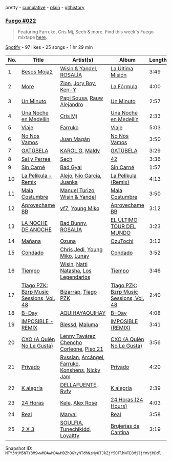 pretty - [cumulative](/playlists/cumulative/37i9dQZF1DX4GTRpn0SBjf.md) - [plain](/playlists/plain/37i9dQZF1DX4GTRpn0SBjf) - [githistory](https://github.githistory.xyz/mackorone/spotify-playlist-archive/blob/main/playlists/plain/37i9dQZF1DX4GTRpn0SBjf)

### [Fuego \#022](https://open.spotify.com/playlist/37i9dQZF1DX4GTRpn0SBjf)

> Featuring Farruko, Cris Mj, Sech & more\. Find this week's Fuego mixtape <a href="https://open.spotify.com/playlist/37i9dQZF1DX8sljIJzI0oo?si=aa97e696f74241eb">here</a>.

[Spotify](https://open.spotify.com/user/spotify) - 97 likes - 25 songs - 1 hr 29 min

| No. | Title | Artist(s) | Album | Length |
|---|---|---|---|---|
| 1 | [Besos Moja2](https://open.spotify.com/track/6OzUIp8KjuwxJnCWkXp1uL) | [Wisin & Yandel](https://open.spotify.com/artist/1wZtkThiXbVNtj6hee6dz9), [ROSALÍA](https://open.spotify.com/artist/7ltDVBr6mKbRvohxheJ9h1) | [La Última Misión](https://open.spotify.com/album/08QB1puuJGgRx8N7Yn1twL) | 3:49 |
| 2 | [More](https://open.spotify.com/track/0AAl3LtvIhEilWXZmYHeh5) | [Zion](https://open.spotify.com/artist/1pgDilWYDWLoOgGjf1iHNu), [Jory Boy](https://open.spotify.com/artist/5lFhCi03HDneWzvCxGctrT), [Ken\-Y](https://open.spotify.com/artist/4DYFVNKZ1uixa6SQTvzQwJ) | [La Fórmula](https://open.spotify.com/album/76iE2t7UDAZLNkqHFuvWtQ) | 4:00 |
| 3 | [Un Minuto](https://open.spotify.com/track/2do7yGKJDjZhN4Zo8WgpQc) | [Papi Sousa](https://open.spotify.com/artist/0zcP8lCmLxqRRIZJPSq8i7), [Rauw Alejandro](https://open.spotify.com/artist/1mcTU81TzQhprhouKaTkpq) | [Un Minuto](https://open.spotify.com/album/2eQPvJkkpQVvrHkpqxegW8) | 2:57 |
| 4 | [Una Noche en Medellín](https://open.spotify.com/track/1O2pcBJGej0pmH2Y9XZMs6) | [Cris Mj](https://open.spotify.com/artist/1Yj5Xey7kTwvZla8sqdsdE) | [Una Noche en Medellín](https://open.spotify.com/album/455Vc66bPFRI5D0zDEDn46) | 2:33 |
| 5 | [Viaje](https://open.spotify.com/track/5b1je14Oz92lpIlIMLieWw) | [Farruko](https://open.spotify.com/artist/329e4yvIujISKGKz1BZZbO) | [Viaje](https://open.spotify.com/album/2Bm9LtZ5cQoxNmrHhqQtjO) | 5:03 |
| 6 | [No Nos Vamos](https://open.spotify.com/track/4bXgxQoESp2D8UJRklFA8x) | [Juan Magán](https://open.spotify.com/artist/1ackd5XprZEkH3McKbQD51) | [No Nos Vamos](https://open.spotify.com/album/7DJH24QabeAd3ja97wotvM) | 3:50 |
| 7 | [GATÚBELA](https://open.spotify.com/track/1ga4PztXOIw1yBbdUt2X8v) | [KAROL G](https://open.spotify.com/artist/790FomKkXshlbRYZFtlgla), [Maldy](https://open.spotify.com/artist/4IndUOBCZYZg61557iq2A9) | [GATÚBELA](https://open.spotify.com/album/5FdSjtKiymlHrdbXDyXcxA) | 3:29 |
| 8 | [Sal y Perrea](https://open.spotify.com/track/5u7twkeask1VIyDeNTElSU) | [Sech](https://open.spotify.com/artist/77ziqFxp5gaInVrF2lj4ht) | [42](https://open.spotify.com/album/3tRrovXWGrSfBU3MYHqsVJ) | 3:36 |
| 9 | [Sin Carné](https://open.spotify.com/track/240Wr3oL2io76a5D6wfQsm) | [Bad Gyal](https://open.spotify.com/artist/4F4pp8NUW08JuXwnoxglpN) | [Sin Carné](https://open.spotify.com/album/09kDovcZ38SvmgoUHlh1Hc) | 1:57 |
| 10 | [La Pelikula \- Remix](https://open.spotify.com/track/6oLtMeZUFmpybUNkbfleYW) | [Alejo](https://open.spotify.com/artist/50sIhX3HytFEwQXZJLUZQE), [Nio Garcia](https://open.spotify.com/artist/5hdhHgpxyniooUiQVaPxQ0), [Juanka](https://open.spotify.com/artist/3Wb38LDP3N4tkobValgE9D) | [La Pelikula \(Remix\)](https://open.spotify.com/album/79qOAEig6POJvtE10xOVHX) | 4:13 |
| 11 | [Mala Costumbre](https://open.spotify.com/track/70uX4beGHc1nQikXveOknp) | [Manuel Turizo](https://open.spotify.com/artist/0tmwSHipWxN12fsoLcFU3B), [Wisin & Yandel](https://open.spotify.com/artist/1wZtkThiXbVNtj6hee6dz9) | [Mala Costumbre](https://open.spotify.com/album/1YJjyV8YutIhzL4MWAB1LY) | 3:50 |
| 12 | [Aprovechame BB](https://open.spotify.com/track/29VflI9cjsWbGfEkvu0Tyk) | [vf7](https://open.spotify.com/artist/6bxjoq64Y0HTfMc4GIbpyJ), [Young Miko](https://open.spotify.com/artist/3qsKSpcV3ncke3hw52JSMB) | [Aprovechame BB](https://open.spotify.com/album/3F5VD1oinu70b2B9WWQ4ZU) | 3:12 |
| 13 | [LA NOCHE DE ANOCHE](https://open.spotify.com/track/2XIc1pqjXV3Cr2BQUGNBck) | [Bad Bunny](https://open.spotify.com/artist/4q3ewBCX7sLwd24euuV69X), [ROSALÍA](https://open.spotify.com/artist/7ltDVBr6mKbRvohxheJ9h1) | [EL ÚLTIMO TOUR DEL MUNDO](https://open.spotify.com/album/2d9BCZeAAhiZWPpbX9aPCW) | 3:23 |
| 14 | [Mañana](https://open.spotify.com/track/2CGhzWArXQZG86V1Ztv4Q2) | [Ozuna](https://open.spotify.com/artist/1i8SpTcr7yvPOmcqrbnVXY) | [OzuTochi](https://open.spotify.com/album/1kjfMVBNhsDeRyAu9zbLfF) | 3:12 |
| 15 | [Condado](https://open.spotify.com/track/4C8QCrEqxlZ6esLR2Ws3Qh) | [Chris Jedi](https://open.spotify.com/artist/0qTZZWLzuD59Un5r1speHm), [Young Miko](https://open.spotify.com/artist/3qsKSpcV3ncke3hw52JSMB), [Lunay](https://open.spotify.com/artist/47MpMsUfWtgyIIBEFOr4FE) | [Condado](https://open.spotify.com/album/5JcLIpNJRiSXihxPTkY1DD) | 3:52 |
| 16 | [Tiempo](https://open.spotify.com/track/79wZgmcWFMYPjV6Ty58t8b) | [Wisin](https://open.spotify.com/artist/3E6xrwgnVfYCrCs0ePERDz), [Natti Natasha](https://open.spotify.com/artist/1GDbiv3spRmZ1XdM1jQbT7), [Los Legendarios](https://open.spotify.com/artist/0n6sKrG0xKAf8xmdqeNGke) | [Tiempo](https://open.spotify.com/album/41Wxh8xLNvaolvU44HBupA) | 3:46 |
| 17 | [Tiago PZK: Bzrp Music Sessions, Vol\. 48](https://open.spotify.com/track/6VAS7m73rDopQe7BdrFMpD) | [Bizarrap](https://open.spotify.com/artist/716NhGYqD1jl2wI1Qkgq36), [Tiago PZK](https://open.spotify.com/artist/5Y3MV9DZ0d87NnVm56qSY1) | [Tiago PZK: Bzrp Music Sessions, Vol\. 48](https://open.spotify.com/album/2Mlyp5GSTI9XzBX7DrBuVn) | 2:40 |
| 18 | [B\-Day](https://open.spotify.com/track/5Sdm6lHMwrh0tSd4pvQxXF) | [AQUIHAYAQUIHAY](https://open.spotify.com/artist/3zMBw1jxFritUP7Mpce68i) | [B\-Day](https://open.spotify.com/album/1hja3Ifsxu0GMwLB5nR5e2) | 4:08 |
| 19 | [IMPOSIBLE \- REMIX](https://open.spotify.com/track/5eaLGyPrVG7FbZ5vVnBm93) | [Blessd](https://open.spotify.com/artist/1TA5sGRlKUJXBN4ZyJuDIX), [Maluma](https://open.spotify.com/artist/1r4hJ1h58CWwUQe3MxPuau) | [IMPOSIBLE \(REMIX\)](https://open.spotify.com/album/6TxOo9xRjrNPyNSHLtMpIR) | 3:41 |
| 20 | [CXO \(A Quién No Le Gusta\)](https://open.spotify.com/track/5Oticg4aAjACVhbzqe6KDY) | [Lenny Tavárez](https://open.spotify.com/artist/1pQWsZQehhS4wavwh7Fnxd), [Chencho Corleone](https://open.spotify.com/artist/37230BxxYs9ksS7OkZw3IU), [Piso 21](https://open.spotify.com/artist/4bw2Am3p9ji3mYsXNXtQcd) | [CXO \(A Quién No Le Gusta\)](https://open.spotify.com/album/77istRQF1XwnI20tjlcwYu) | 3:56 |
| 21 | [Privado](https://open.spotify.com/track/4Nu07kdmj2GDenygAFmuT8) | [Rvssian](https://open.spotify.com/artist/1fctva4kpRbg2k3v7kwRuS), [Arcángel](https://open.spotify.com/artist/4SsVbpTthjScTS7U2hmr1X), [Farruko](https://open.spotify.com/artist/329e4yvIujISKGKz1BZZbO), [Konshens](https://open.spotify.com/artist/3nwYsifpwrKmCIpw4i0HDW), [Nicky Jam](https://open.spotify.com/artist/1SupJlEpv7RS2tPNRaHViT) | [Privado](https://open.spotify.com/album/4mPO7JkT8H5B71Ij05x4mb) | 4:20 |
| 22 | [K alegría](https://open.spotify.com/track/4FvJysAX0y4TfHE9CIprrx) | [DELLAFUENTE](https://open.spotify.com/artist/4bJh7sMPcVRiqe5jlnsWQV), [Rvfv](https://open.spotify.com/artist/2CCgb0KApjfQDuTppovpf8) | [K alegría](https://open.spotify.com/album/3Mi6EemjGymbATLNPisFee) | 2:39 |
| 23 | [24 Horas](https://open.spotify.com/track/70chnez7P6TkD0eOdCcDWu) | [Kele](https://open.spotify.com/artist/6JkIfzAcnjeyUx6aQh3Pbi), [Alex Rose](https://open.spotify.com/artist/2DspEsT7UXGKd2VaaedgG4) | [24 Horas \(24 Hours\)](https://open.spotify.com/album/1DECLfz4NYZ1OEupuuHZOK) | 4:03 |
| 24 | [Real](https://open.spotify.com/track/6o1lbf1Y5zdZfhhdloOgKZ) | [Marval](https://open.spotify.com/artist/0qKkpjlY5VEmY4n6CRbPZM) | [Real](https://open.spotify.com/album/3Q7g2iBYVBDOghZcNOuVK0) | 3:58 |
| 25 | [2 X 3](https://open.spotify.com/track/4MAZS1p2qSSAbCJfhmQdzW) | [SOULFIA](https://open.spotify.com/artist/1Q9Sx5tOmwems0qwLJZ5Cy), [Tunechikidd](https://open.spotify.com/artist/0QpMp8Y7jFzwCt8OZjKQdd), [Loyaltty](https://open.spotify.com/artist/5DDpDYLDv4xasIBS6kp2wf) | [Brujerías de Cantina](https://open.spotify.com/album/4wkcKHHjFk2ZK7ou5d3Woy) | 3:19 |

Snapshot ID: `MTY3NjM5NTY3MSwwMDAwMDAwMDZhOGYyNTdhNzMyOTJkZjY5OTlhNTE0MjljYmVjMDdl`
